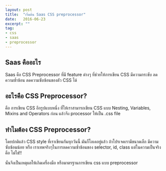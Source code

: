 ```yaml
---
layout: post
title:  "เริ่มต้น Saas CSS preprocessor"
date:   2016-06-23
excerpt: ""
tag:
- css
- saas
- preprocessor
---
```


## Saas คืออะไร
Saas คือ CSS Preprocessor ที่มี feature ต่างๆ ที่ช่วยให้การเขียน CSS มีความกระชับ ลดความซ้ำซ้อน
ลดความซับซ้อนของตัว CSS ได้

## อะไรคือ CSS Preprocessor?
คือ การเขียน CSS อีกรูปแบบหนึ่ง ที่ให้เราสามารถเขียน CSS แบบ Nesting, Variables, Mixins and Operators
ก่อน แล้วจึง processor ให้เป็น .css file

## ทำไมต้อง CSS Preprocessor?
โดยปกติแล้ว CSS style ที่เราเขียนกันทุกวันนี้ มันก็โอเคอยู่แล้ว ถ้าโปรเจคเรามีขนาดเล็ก มีความซับซ้อนน้อย
หรือ เราเทพจริงๆในการลดความซ้ำซ้อนของ selector, id, class แต่ในความเป็นจริง คือ ไม่ใช่!!

นั่นจึงเป็นเหตุผลให้เกิดเครื่องมือ หรือมาตรฐานการเขียน css แบบ preprocessor
